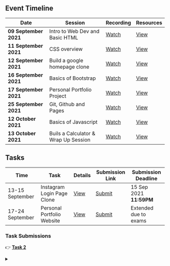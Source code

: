## Event Timeline

|Date|Session|Recording|Resources|
|------------|--------------|--------|-------|
|**09 September 2021**|Intro to Web Dev and Basic HTML|[Watch](https://youtu.be/xx_M5u2LgYc)|[View](/part1/README.md)|
|**11 September 2021**|CSS overview|[Watch](https://youtu.be/dsfgHjP7pJU)|[View](/part2/README.md)|
|**12 September 2021**|Build a google homepage clone|[Watch](https://youtu.be/JwnKASD1wkA)|[View](/part3/README.md)|
|**16 September 2021**|Basics of Bootstrap|[Watch](https://youtu.be/RFoQiybhcfg)|[View](/part4/README.md)|
|**17 September 2021**|Personal Portfolio Project|[Watch](https://youtu.be/9uaHEHYastU)|[View](/part5/README.md)|
|**25 September 2021**|Git, Github and Pages|[Watch](https://youtu.be/QGhSGqmiwL0)|[View](/part6/README.md)|
|**12 October 2021**|Basics of Javascript|[Watch]()|[View](/part7/README.md)|
|**13 October 2021**|Buils a Calculator & Wrap Up Session|[Watch]()|[View](/part8/README.md)|


## Tasks

|Time|Task|Details|Submission Link|Submission Deadline|
|-----|-----|-----|-----|-----|
|13-15 September|Instagram Login Page Clone|[View](/task1/README.md)|[Submit](https://bit.ly/task-1-lbscek)|15 Sep 2021 **11:59PM**
|17-24 September|Personal Portfolio Website|[View](/task2/README.md)|[Submit](https://forms.gle/mtv6EYoCTQm3byFf8)|Extended due to exams|

### Task Submissions
 👉 **[Task 2](https://github.com/tinkerhublbsce/web-foundry-portfolio-projects)**

<details><summary></summary>Thank You<script async src="https://cdn.splitbee.io/sb.js"></script></details>
